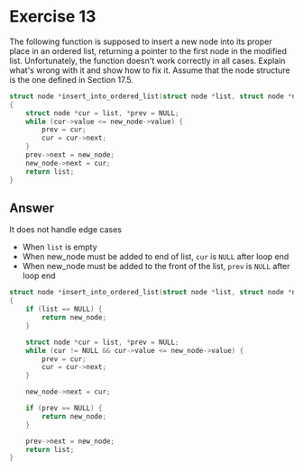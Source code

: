 # Exercise 13

The following function is supposed to insert a new node into its proper place in an ordered list, returning a pointer to the first node in the modified list. Unfortunately, the function doesn't work correctly in all cases. Explain what's wrong with it and show how to fix it. Assume that the node structure is the one defined in Section 17.5.

```c
struct node *insert_into_ordered_list(struct node *list, struct node *new_node)
{
    struct node *cur = list, *prev = NULL;
    while (cur->value <= new_node->value) {
        prev = cur;
        cur = cur->next;
    }
    prev->next = new_node;
    new_node->next = cur;
    return list;
}
```

## Answer

It does not handle edge cases

- When `list` is empty
- When new_node must be added to end of list, `cur` is `NULL` after loop end
- When new_node must be added to the front of the list, `prev` is `NULL` after loop end

```c
struct node *insert_into_ordered_list(struct node *list, struct node *new_node)
{
    if (list == NULL) {
        return new_node;
    }

    struct node *cur = list, *prev = NULL;
    while (cur != NULL && cur->value <= new_node->value) {
        prev = cur;
        cur = cur->next;
    }

    new_node->next = cur;

    if (prev == NULL) {
        return new_node;
    }

    prev->next = new_node;
    return list;
}
```
